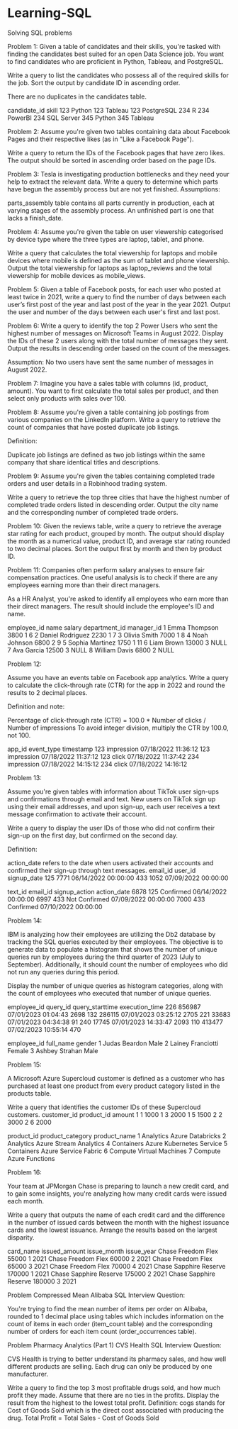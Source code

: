 # Learning-SQL

Solving SQL problems

Problem 1:
Given a table of candidates and their skills, you're tasked with finding the candidates best suited for an open Data Science job. You want to find candidates who are proficient in Python, Tableau, and PostgreSQL.

Write a query to list the candidates who possess all of the required skills for the job. Sort the output by candidate ID in ascending order.

There are no duplicates in the candidates table.

candidate_id	skill
123	Python
123	Tableau
123	PostgreSQL
234	R
234	PowerBI
234	SQL Server
345	Python
345	Tableau



Problem 2:
Assume you're given two tables containing data about Facebook Pages and their respective likes (as in "Like a Facebook Page").

Write a query to return the IDs of the Facebook pages that have zero likes. The output should be sorted in ascending order based on the page IDs.



Problem 3:
Tesla is investigating production bottlenecks and they need your help to extract the relevant data. Write a query to determine which parts have begun the assembly process but are not yet finished.
Assumptions:

parts_assembly table contains all parts currently in production, each at varying stages of the assembly process.
An unfinished part is one that lacks a finish_date.


Problem 4:
Assume you're given the table on user viewership categorised by device type where the three types are laptop, tablet, and phone.

Write a query that calculates the total viewership for laptops and mobile devices where mobile is defined as the sum of tablet and phone viewership. Output the total viewership for laptops as laptop_reviews and the total viewership for mobile devices as mobile_views.


Problem 5:
Given a table of Facebook posts, for each user who posted at least twice in 2021, write a query to find the number of days between each user’s first post of the year and last post of the year in the year 2021. Output the user and number of the days between each user's first and last post.


Problem 6:
Write a query to identify the top 2 Power Users who sent the highest number of messages on Microsoft Teams in August 2022. Display the IDs of these 2 users along with the total number of messages they sent. Output the results in descending order based on the count of the messages.

Assumption:
No two users have sent the same number of messages in August 2022.


Problem 7:
Imagine you have a sales table with columns (id, product, amount).
You want to first calculate the total sales per product, and then select only products with sales over 100.



Problem 8:
Assume you're given a table containing job postings from various companies on the LinkedIn platform. Write a query to retrieve the count of companies that have posted duplicate job listings.

Definition:

Duplicate job listings are defined as two job listings within the same company that share identical titles and descriptions.


Problem 9:
Assume you're given the tables containing completed trade orders and user details in a Robinhood trading system.

Write a query to retrieve the top three cities that have the highest number of completed trade orders listed in descending order. Output the city name and the corresponding number of completed trade orders.


Problem 10:
Given the reviews table, write a query to retrieve the average star rating for each product, grouped by month. The output should display the month as a numerical value, product ID, and average star rating rounded to two decimal places. Sort the output first by month and then by product ID.



Problem 11:
Companies often perform salary analyses to ensure fair compensation practices. One useful analysis is to check if there are any employees earning more than their direct managers.

As a HR Analyst, you're asked to identify all employees who earn more than their direct managers. The result should include the employee's ID and name.

employee_id	name	salary	department_id	manager_id
1	Emma Thompson	3800	1	6
2	Daniel Rodriguez	2230	1	7
3	Olivia Smith	7000	1	8
4	Noah Johnson	6800	2	9
5	Sophia Martinez	1750	1	11
6	Liam Brown	13000	3	NULL
7	Ava Garcia	12500	3	NULL
8	William Davis	6800	2	NULL


Problem 12:

Assume you have an events table on Facebook app analytics. Write a query to calculate the click-through rate (CTR) for the app in 2022 and round the results to 2 decimal places.

Definition and note:

Percentage of click-through rate (CTR) = 100.0 * Number of clicks / Number of impressions
To avoid integer division, multiply the CTR by 100.0, not 100.

app_id	event_type	timestamp
123	impression	07/18/2022 11:36:12
123	impression	07/18/2022 11:37:12
123	click	07/18/2022 11:37:42
234	impression	07/18/2022 14:15:12
234	click	07/18/2022 14:16:12



Problem 13:

Assume you're given tables with information about TikTok user sign-ups and confirmations through email and text. New users on TikTok sign up using their email addresses, and upon sign-up, each user receives a text message confirmation to activate their account.

Write a query to display the user IDs of those who did not confirm their sign-up on the first day, but confirmed on the second day.

Definition:

action_date refers to the date when users activated their accounts and confirmed their sign-up through text messages.
email_id	user_id	signup_date
125	7771	06/14/2022 00:00:00
433	1052	07/09/2022 00:00:00

text_id	email_id	signup_action	action_date
6878	125	Confirmed	06/14/2022 00:00:00
6997	433	Not Confirmed	07/09/2022 00:00:00
7000	433	Confirmed	07/10/2022 00:00:00


Problem 14:

IBM is analyzing how their employees are utilizing the Db2 database by tracking the SQL queries executed by their employees. The objective is to generate data to populate a histogram that shows the number of unique queries run by employees during the third quarter of 2023 (July to September). Additionally, it should count the number of employees who did not run any queries during this period.

Display the number of unique queries as histogram categories, along with the count of employees who executed that number of unique queries.

employee_id	query_id	query_starttime	execution_time
226	856987	07/01/2023 01:04:43	2698
132	286115	07/01/2023 03:25:12	2705
221	33683	07/01/2023 04:34:38	91
240	17745	07/01/2023 14:33:47	2093
110	413477	07/02/2023 10:55:14	470

employee_id	full_name	gender
1	Judas Beardon	Male
2	Lainey Franciotti	Female
3	Ashbey Strahan	Male


Problem 15:

A Microsoft Azure Supercloud customer is defined as a customer who has purchased at least one product from every product category listed in the products table.

Write a query that identifies the customer IDs of these Supercloud customers.
customer_id	product_id	amount
1	1	1000
1	3	2000
1	5	1500
2	2	3000
2	6	2000

product_id	product_category	product_name
1	Analytics	Azure Databricks
2	Analytics	Azure Stream Analytics
4	Containers	Azure Kubernetes Service
5	Containers	Azure Service Fabric
6	Compute	Virtual Machines
7	Compute	Azure Functions


Problem 16:

Your team at JPMorgan Chase is preparing to launch a new credit card, and to gain some insights, you're analyzing how many credit cards were issued each month.

Write a query that outputs the name of each credit card and the difference in the number of issued cards between the month with the highest issuance cards and the lowest issuance. Arrange the results based on the largest disparity.

card_name	issued_amount	issue_month	issue_year
Chase Freedom Flex	55000	1	2021
Chase Freedom Flex	60000	2	2021
Chase Freedom Flex	65000	3	2021
Chase Freedom Flex	70000	4	2021
Chase Sapphire Reserve	170000	1	2021
Chase Sapphire Reserve	175000	2	2021
Chase Sapphire Reserve	180000	3	2021


Problem Compressed Mean
Alibaba SQL Interview Question:

You're trying to find the mean number of items per order on Alibaba, rounded to 1 decimal place using tables which includes information on the count of items in each order (item_count table) and the corresponding number of orders for each item count (order_occurrences table).


Problem Pharmacy Analytics (Part 1)
CVS Health SQL Interview Question:

CVS Health is trying to better understand its pharmacy sales, and how well different products are selling. Each drug can only be produced by one manufacturer.

Write a query to find the top 3 most profitable drugs sold, and how much profit they made. Assume that there are no ties in the profits. Display the result from the highest to the lowest total profit.
Definition:
cogs stands for Cost of Goods Sold which is the direct cost associated with producing the drug.
Total Profit = Total Sales - Cost of Goods Sold

